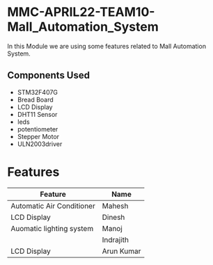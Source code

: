 # MMC-APRIL22-TEAM10-Mall_Automation_System
In this Module we are using some features related to Mall Automation System.
## Components Used
* STM32F407G
* Bread Board
* LCD Display
* DHT11 Sensor
* leds
* potentiometer
* Stepper Motor
* ULN2003driver
# Features
|Feature|Name|
|---|---|
|Automatic Air Conditioner|Mahesh|
|LCD Display|Dinesh|
|Auomatic lighting system|Manoj|
||Indrajith|
|LCD Display|Arun Kumar| 
